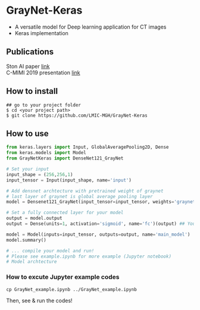 # GrayNet-Keras
* A versatile model for Deep learning application for CT images
* Keras implementation

## Publications
Ston AI paper [link](https://pubs.rsna.org/doi/10.1148/ryai.2019180066)   
C-MIMI 2019 presentation [link](https://cdn.ymaws.com/siim.org/resource/resmgr/mimi19/oral4/GrayNet_Kim.pdf)  

## How to install
```shell
## go to your project folder
$ cd <your project path>
$ git clone https://github.com/LMIC-MGH/GrayNet-Keras
```
## How to use
```python
from keras.layers import Input, GlobalAveragePooling2D, Dense
from keras.models import Model
from GrayNetKeras import DenseNet121_GrayNet

# Set your input
input_shape = (256,256,1)
input_tensor = Input(input_shape, name='input')

# Add densnet archtecture with pretrained weight of graynet
# last layer of graynet is global average pooling layer
model = Densenet121_GrayNet(input_tensor=input_tensor, weights='graynet', w_reg=None)

# Set a fully connected layer for your model 
output = model.output
output = Dense(units=1, activation='sigmoid', name='fc')(output) ## Your label

model = Model(inputs=input_tensor, outputs=output, name='main_model')
model.summary()

# ... compile your model and run!
# Please see example.ipynb for more example (Jupyter notebook)
# Model archtecture 
```

### How to excute Jupyter example codes
```shell
cp GrayNet_example.ipynb ../GrayNet_example.ipynb
```
Then, see & run the codes!
